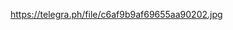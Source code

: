 https://telegra.ph/file/c6af9b9af69655aa90202.jpg

<!---
CahyoDev/CahyoDev is a ✨ special ✨ repository because its `README.md` (this file) appears on your GitHub profile.
You can click the Preview link to take a look at your changes.
--->
